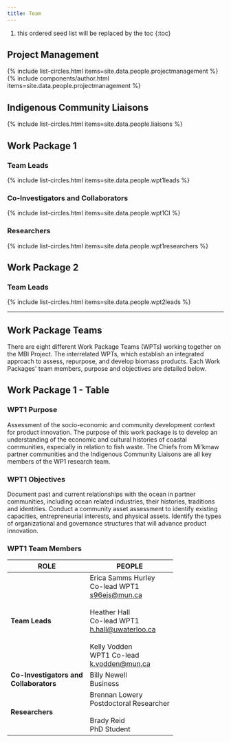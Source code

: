 ```yaml
---
title: Team
---
```


1. this ordered seed list will be replaced by the toc
{:toc}



## Project Management
<html>
    {% include list-circles.html items=site.data.people.projectmanagement %}
</html>

<html>
    {% include components/author.html items=site.data.people.projectmanagement %}
</html>

## Indigenous Community Liaisons

<html>
  <body>
    {% include list-circles.html items=site.data.people.liaisons %}
  </body>
</html>

## Work Package 1

### Team Leads

<html>
  <body>
    {% include list-circles.html items=site.data.people.wpt1leads %}
  </body>
</html>

### Co-Investigators and Collaborators

<html>
  <body>
    {% include list-circles.html items=site.data.people.wpt1CI %}
  </body>
</html>

### Researchers

<html>
  <body>
    {% include list-circles.html items=site.data.people.wpt1researchers %}
  </body>
</html>

## Work Package 2

### Team Leads
<html>
  <body>
    {% include list-circles.html items=site.data.people.wpt2leads %}
  </body>
</html>

---

## Work Package Teams
There are eight different Work Package Teams (WPTs) working together on the MBI Project. The interrelated WPTs, which establish an integrated approach to assess, repurpose, and develop biomass products. Each Work Packages' team members, purpose and objectives are detailed below.

## Work Package 1 - Table
### WPT1 Purpose
Assessment of the socio-economic and community development context for product innovation. The purpose of this work package is to develop an understanding of the economic and cultural histories of coastal communities, especially in relation to fish waste. The Chiefs from Mi’kmaw partner communities and the Indigenous Community Liaisons are all key members of the WP1 research team.

### WPT1 Objectives
Document past and current relationships with the ocean in partner communities, including ocean related industries, their histories, traditions and identities.
Conduct a community asset assessment to identify existing capacities, entrepreneurial interests, and physical assets.
Identify the types of organizational and governance structures that will advance product innovation.

### WPT1 Team Members

| **ROLE**   | **PEOPLE**   |
| ---------- | ----------- |
| **Team Leads**   | Erica Samms Hurley<br>Co-lead WPT1<br>s96ejs@mun.ca<br><br>Heather Hall<br>Co-lead WPT1<br>h.hall@uwaterloo.ca<br><br>Kelly Vodden<br>WPT1 Co-lead<br>k.vodden@mun.ca |
| **Co-Investigators and**<br>**Collaborators** | Billy Newell<br>Business|
| **Researchers** | Brennan Lowery<br>Postdoctoral Researcher<br><br>Brady Reid<br>PhD Student
